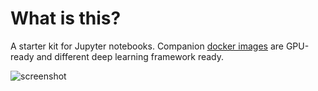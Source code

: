 # What is this?

A starter kit for Jupyter notebooks. Companion [docker images](docker/README.md) are GPU-ready and different deep learning framework ready.

![screenshot](https://user-images.githubusercontent.com/1386868/38400484-2525b10a-398b-11e8-84a6-e9b53611ce05.jpg)

